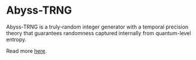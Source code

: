 # Abyss-TRNG

Abyss-TRNG is a truly-random integer generator with a temporal precision theory that guarantees randomness captured internally from quantum-level entropy.

Read more [here](https://abyssresearch.github.io/abyss-trng/).
